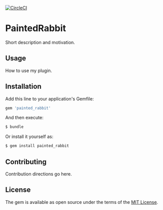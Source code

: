 [![CircleCI](https://circleci.com/gh/procore/painted-rabbit.svg?style=svg)](https://circleci.com/gh/procore/painted-rabbit)

# PaintedRabbit
Short description and motivation.

## Usage
How to use my plugin.

## Installation
Add this line to your application's Gemfile:

```ruby
gem 'painted_rabbit'
```

And then execute:
```bash
$ bundle
```

Or install it yourself as:
```bash
$ gem install painted_rabbit
```

## Contributing
Contribution directions go here.

## License
The gem is available as open source under the terms of the [MIT License](http://opensource.org/licenses/MIT).
